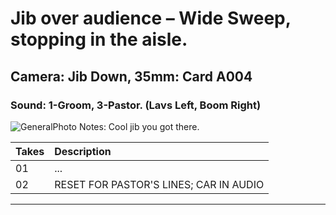 # Jib over audience – Wide Sweep, stopping in the aisle.

## Camera: Jib Down, 35mm: Card A004

### Sound: 1-Groom, 3-Pastor. (Lavs Left, Boom Right)

![GeneralPhoto]
Notes: Cool jib you got there.

| Takes | Description |
|:---|:----|
| 01 | ... |
| 02 | RESET FOR PASTOR'S LINES; CAR IN AUDIO |

----


[GeneralPhoto]: https://github.com/jingleheimer/CelebrateForever/images/1Ai.JPG